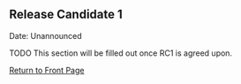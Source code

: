 ## Release Candidate 1 ##
Date: Unannounced

TODO This section will be filled out once RC1 is agreed upon.

[Return to Front Page](TechDoc.md)